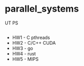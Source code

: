 # parallel_systems
UT PS

##

* HW1 - C pthreads
* HW2 - C/C++ CUDA
* HW3 - go
* HW4 - rust
* HW5 - MIPS
